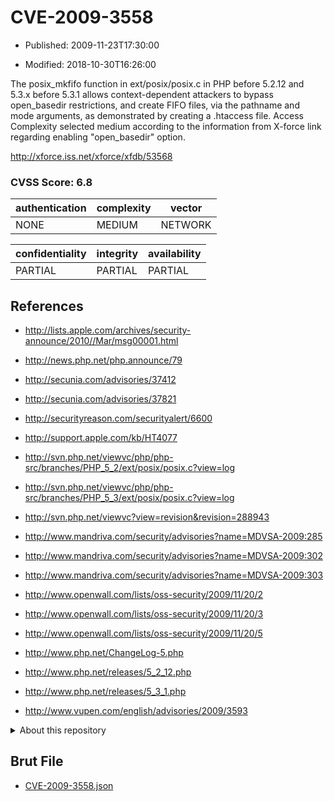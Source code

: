 # CVE-2009-3558

- Published: 2009-11-23T17:30:00

- Modified: 2018-10-30T16:26:00

The posix_mkfifo function in ext/posix/posix.c in PHP before 5.2.12 and 5.3.x before 5.3.1 allows context-dependent attackers to bypass open_basedir restrictions, and create FIFO files, via the pathname and mode arguments, as demonstrated by creating a .htaccess file. Access Complexity selected medium according to the information from X-force link regarding enabling "open_basedir" option.

http://xforce.iss.net/xforce/xfdb/53568




### CVSS Score: **6.8**

| authentication | complexity | vector |
| --- | --- | --- |
| NONE | MEDIUM | NETWORK |

| confidentiality | integrity | availability |
| --- | --- | --- |
| PARTIAL | PARTIAL | PARTIAL |

## References

* http://lists.apple.com/archives/security-announce/2010//Mar/msg00001.html

* http://news.php.net/php.announce/79

* http://secunia.com/advisories/37412

* http://secunia.com/advisories/37821

* http://securityreason.com/securityalert/6600

* http://support.apple.com/kb/HT4077

* http://svn.php.net/viewvc/php/php-src/branches/PHP_5_2/ext/posix/posix.c?view=log

* http://svn.php.net/viewvc/php/php-src/branches/PHP_5_3/ext/posix/posix.c?view=log

* http://svn.php.net/viewvc?view=revision&revision=288943

* http://www.mandriva.com/security/advisories?name=MDVSA-2009:285

* http://www.mandriva.com/security/advisories?name=MDVSA-2009:302

* http://www.mandriva.com/security/advisories?name=MDVSA-2009:303

* http://www.openwall.com/lists/oss-security/2009/11/20/2

* http://www.openwall.com/lists/oss-security/2009/11/20/3

* http://www.openwall.com/lists/oss-security/2009/11/20/5

* http://www.php.net/ChangeLog-5.php

* http://www.php.net/releases/5_2_12.php

* http://www.php.net/releases/5_3_1.php

* http://www.vupen.com/english/advisories/2009/3593

<details>
<summary>About this repository</summary> 

  This repository is part of the project [Live Hack CVE](https://github.com/Live-Hack-CVE). Main website can be found [www.live-hack.org](https://www.live-hack.org) 
  
  Made by [Sn0wAlice](https://github.com/Sn0wAlice) for the people that care about security and need to have a feed of the latest CVEs. Hope you enjoy it, don't forget to star the repo and follow me on [Twitter](https://twitter.com/Sn0wAlice) and [Github](https://github.com/Sn0wAlice). And that is my [personnal website](https://www.alice-snow.me/)

  - [Home Page](https://github.com/Live-Hack-CVE)
  - [Framework](https://github.com/Live-Hack-CVE/cve-framework)
  - [CVE database](https://github.com/Live-Hack-CVE/full_database)
  - [Changelog](https://github.com/Live-Hack-CVE/Changelog)
</details>

## Brut File

* [CVE-2009-3558.json](https://raw.githubusercontent.com/Live-Hack-CVE/full_database/main/cves/2009/CVE-2009-3558.json)

